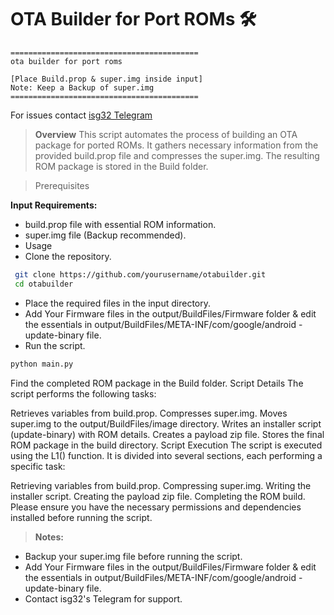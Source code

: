 # OTA Builder for Port ROMs 🛠️
```
==========================================
ota builder for port roms

[Place Build.prop & super.img inside input]
Note: Keep a Backup of super.img
==========================================
```
For issues contact [isg32 Telegram](https://t.me/isg32)

> __Overview__
This script automates the process of building an OTA package for ported ROMs. It gathers necessary information from the provided build.prop file and compresses the super.img. The resulting ROM package is stored in the Build folder.

>Prerequisites

__Input Requirements:__
* build.prop file with essential ROM information.
* super.img file (Backup recommended).
* Usage
* Clone the repository.
```bash
 git clone https://github.com/yourusername/otabuilder.git
 cd otabuilder

```
* Place the required files in the input directory.
* Add Your Firmware files in the output/BuildFiles/Firmware folder & edit the essentials in output/BuildFiles/META-INF/com/google/android - update-binary file.
* Run the script.

```bash
python main.py
```
Find the completed ROM package in the Build folder.
Script Details
The script performs the following tasks:

Retrieves variables from build.prop.
Compresses super.img.
Moves super.img to the output/BuildFiles/image directory.
Writes an installer script (update-binary) with ROM details.
Creates a payload zip file.
Stores the final ROM package in the build directory.
Script Execution
The script is executed using the L1() function. It is divided into several sections, each performing a specific task:

Retrieving variables from build.prop.
Compressing super.img.
Writing the installer script.
Creating the payload zip file.
Completing the ROM build.
Please ensure you have the necessary permissions and dependencies installed before running the script.

> __Notes:__
* Backup your super.img file before running the script.
* Add Your Firmware files in the output/BuildFiles/Firmware folder & edit the essentials in output/BuildFiles/META-INF/com/google/android - update-binary file.
* Contact isg32's Telegram for support.